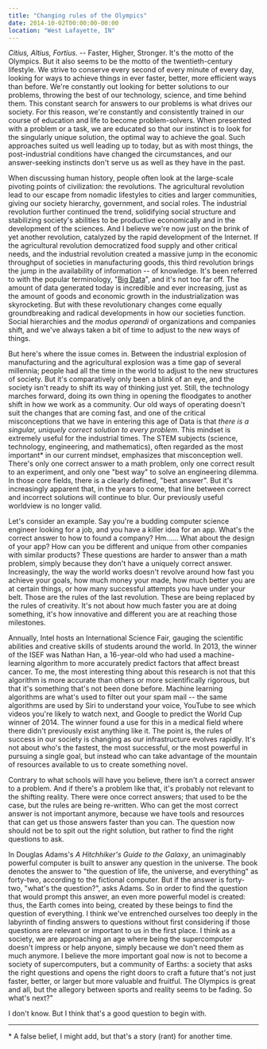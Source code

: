 ```yaml
---
title: "Changing rules of the Olympics"
date: 2014-10-02T00:00:00-00:00
location: "West Lafayette, IN"
---
```


_Citius, Altius, Fortius._ -- Faster, Higher, Stronger. It's the motto of the Olympics. But it also seems to be the motto of the twentieth-century lifestyle. We strive to conserve every second of every minute of every day, looking for ways to achieve things in ever faster, better, more efficient ways than before. We're constantly out looking for better solutions to our problems, throwing the best of our technology, science, and time behind them. This constant search for answers to our problems is what drives our society. For this reason, we're constantly and consistently trained in our course of education and life to become problem-solvers. When presented with a problem or a task, we are educated so that our instinct is to look for the singularly unique solution, the optimal way to achieve the goal. Such approaches suited us well leading up to today, but as with most things, the post-industrial conditions have changed the circumstances, and our answer-seeking instincts don't serve us as well as they have in the past.

When discussing human history, people often look at the large-scale pivoting points of civilization: the revolutions. The agricultural revolution lead to our escape from nomadic lifestyles to cities and larger communities, giving our society hierarchy, government, and social roles. The industrial revolution further continued the trend, solidifying social structure and stabilizing society's abilities to be productive economically and in the development of the sciences. And I believe we're now just on the brink of yet another revolution, catalyzed by the rapid development of the Internet. If the agricultural revolution democratized food supply and other critical needs, and the industrial revolution created a massive jump in the economic throughput of societies in manufacturing goods, this third revolution brings the jump in the availability of information -- of knowledge. It's been referred to with the popular terminology, "[Big Data](http://en.wikipedia.org/wiki/Big_Data)", and it's not too far off. The amount of data generated today is incredible and ever increasing, just as the amount of goods and economic growth in the industrialization was skyrocketing. But with these revolutionary changes come equally groundbreaking and radical developments in how our societies function. Social hierarchies and the _modus operandi_ of organizations and companies shift, and we've always taken a bit of time to adjust to the new ways of things.

But here's where the issue comes in. Between the industrial explosion of manufacturing and the agricultural explosion was a time gap of several millennia; people had all the time in the world to adjust to the new structures of society. But it's comparatively only been a blink of an eye, and the society isn't ready to shift its way of thinking just yet. Still, the technology marches forward, doing its own thing in opening the floodgates to another shift in how we work as a community. Our old ways of operating doesn't suit the changes that are coming fast, and one of the critical misconceptions that we have in entering this age of Data is that _there is a singular, uniquely correct solution to every problem_. This mindset is extremely useful for the industrial times. The STEM subjects (science, technology, engineering, and mathematics), often regarded as the most important\* in our current mindset, emphasizes that misconception well. There's only one correct answer to a math problem, only one correct result to an experiment, and only one "best way" to solve an engineering dilemma. In those core fields, there is a clearly defined, "best answer". But it's increasingly apparent that, in the years to come, that line between correct and incorrect solutions will continue to blur. Our previously useful worldview is no longer valid.

Let's consider an example. Say you're a budding computer science engineer looking for a job, and you have a killer idea for an app. What's the correct answer to how to found a company? Hm...... What about the design of your app? How can you be different and unique from other companies with similar products? These questions are harder to answer than a math problem, simply because they don't have a uniquely correct answer. Increasingly, the way the world works doesn't revolve around how fast you achieve your goals, how much money your made, how much better you are at certain things, or how many successful attempts you have under your belt. Those are the rules of the last revolution. These are being replaced by the rules of creativity. It's not about how much faster you are at doing something, it's how innovative and different you are at reaching those milestones.

Annually, Intel hosts an International Science Fair, gauging the scientific abilities and creative skills of students around the world. In 2013, the winner of the ISEF was Nathan Han, a 16-year-old who had used a machine-learning algorithm to more accurately predict factors that affect breast cancer. To me, the most interesting thing about this research is not that this algorithm is more accurate than others or more scientifically rigorous, but that it's something that's not been done before. Machine learning algorithms are what's used to filter out your spam mail -- the same algorithms are used by Siri to understand your voice, YouTube to see which videos you're likely to watch next, and Google to predict the World Cup winner of 2014. The winner found a use for this in a medical field where there didn't previously exist anything like it. The point is, the rules of success in our society is changing as our infrastructure evolves rapidly. It's not about who's the fastest, the most successful, or the most powerful in pursuing a single goal, but instead who can take advantage of the mountain of resources available to us to create something novel.

Contrary to what schools will have you believe, there isn't a correct answer to a problem. And if there's a problem like that, it's probably not relevant to the shifting reality. There were once correct answers; that used to be the case, but the rules are being re-written. Who can get the most correct answer is not important anymore, because we have tools and resources that can get us those answers faster than you can. The question now should not be to spit out the right solution, but rather to find the right questions to ask.

In Douglas Adams's _A Hitchhiker's Guide to the Galaxy_, an unimaginably powerful computer is built to answer any question in the universe. The book denotes the answer to "the question of life, the universe, and everything" as forty-two, according to the fictional computer. But if the answer is forty-two, "what's the question?", asks Adams. So in order to find the question that would prompt this answer, an even more powerful model is created: thus, the Earth comes into being, created by these beings to find the question of everything. I think we've entrenched ourselves too deeply in the labyrinth of finding answers to questions without first considering if those questions are relevant or important to us in the first place. I think as a society, we are approaching an age where being the supercomputer doesn't impress or help anyone, simply because we don't need them as much anymore. I believe the more important goal now is not to become a society of supercomputers, but a community of Earths: a society that asks the right questions and opens the right doors to craft a future that's not just faster, better, or larger but more valuable and fruitful. The Olympics is great and all, but the allegory between sports and reality seems to be fading. So what's next?"

I don't know. But I think that's a good question to begin with.

---

\* A false belief, I might add, but that's a story (rant) for another time.
